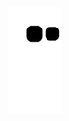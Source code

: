 <a target="_blank"><img src="https://github.com/rafaballerini/rafaballerini/blob/output/github-contribution-grid-snake.svg" alt="sneke"></a>


